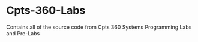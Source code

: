 # Cpts-360-Labs
Contains all of the source code from Cpts 360 Systems Programming Labs and Pre-Labs
